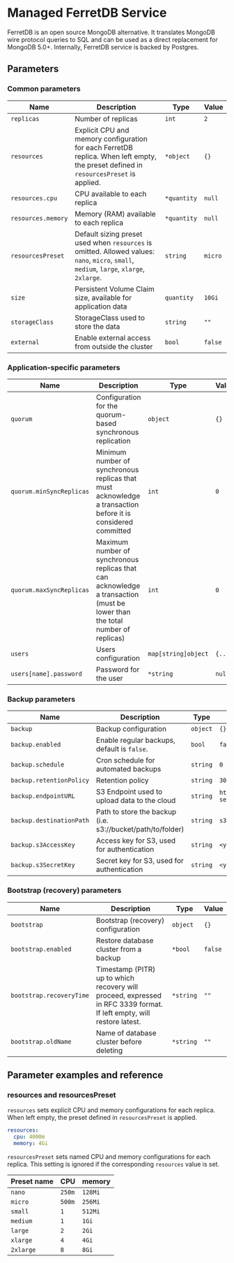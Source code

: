 # Managed FerretDB Service

FerretDB is an open source MongoDB alternative.
It translates MongoDB wire protocol queries to SQL and can be used as a direct replacement for MongoDB 5.0+.
Internally, FerretDB service is backed by Postgres.

## Parameters

### Common parameters

| Name               | Description                                                                                                                               | Type        | Value   |
| ------------------ | ----------------------------------------------------------------------------------------------------------------------------------------- | ----------- | ------- |
| `replicas`         | Number of replicas                                                                                                                        | `int`       | `2`     |
| `resources`        | Explicit CPU and memory configuration for each FerretDB replica. When left empty, the preset defined in `resourcesPreset` is applied.     | `*object`   | `{}`    |
| `resources.cpu`    | CPU available to each replica                                                                                                             | `*quantity` | `null`  |
| `resources.memory` | Memory (RAM) available to each replica                                                                                                    | `*quantity` | `null`  |
| `resourcesPreset`  | Default sizing preset used when `resources` is omitted. Allowed values: `nano`, `micro`, `small`, `medium`, `large`, `xlarge`, `2xlarge`. | `string`    | `micro` |
| `size`             | Persistent Volume Claim size, available for application data                                                                              | `quantity`  | `10Gi`  |
| `storageClass`     | StorageClass used to store the data                                                                                                       | `string`    | `""`    |
| `external`         | Enable external access from outside the cluster                                                                                           | `bool`      | `false` |


### Application-specific parameters

| Name                     | Description                                                                                                                 | Type                | Value   |
| ------------------------ | --------------------------------------------------------------------------------------------------------------------------- | ------------------- | ------- |
| `quorum`                 | Configuration for the quorum-based synchronous replication                                                                  | `object`            | `{}`    |
| `quorum.minSyncReplicas` | Minimum number of synchronous replicas that must acknowledge a transaction before it is considered committed                | `int`               | `0`     |
| `quorum.maxSyncReplicas` | Maximum number of synchronous replicas that can acknowledge a transaction (must be lower than the total number of replicas) | `int`               | `0`     |
| `users`                  | Users configuration                                                                                                         | `map[string]object` | `{...}` |
| `users[name].password`   | Password for the user                                                                                                       | `*string`           | `null`  |


### Backup parameters

| Name                     | Description                                                | Type     | Value                               |
| ------------------------ | ---------------------------------------------------------- | -------- | ----------------------------------- |
| `backup`                 | Backup configuration                                       | `object` | `{}`                                |
| `backup.enabled`         | Enable regular backups, default is `false`.                | `bool`   | `false`                             |
| `backup.schedule`        | Cron schedule for automated backups                        | `string` | `0 2 * * * *`                       |
| `backup.retentionPolicy` | Retention policy                                           | `string` | `30d`                               |
| `backup.endpointURL`     | S3 Endpoint used to upload data to the cloud               | `string` | `http://minio-gateway-service:9000` |
| `backup.destinationPath` | Path to store the backup (i.e. s3://bucket/path/to/folder) | `string` | `s3://bucket/path/to/folder/`       |
| `backup.s3AccessKey`     | Access key for S3, used for authentication                 | `string` | `<your-access-key>`                 |
| `backup.s3SecretKey`     | Secret key for S3, used for authentication                 | `string` | `<your-secret-key>`                 |


### Bootstrap (recovery) parameters

| Name                     | Description                                                                                                           | Type      | Value   |
| ------------------------ | --------------------------------------------------------------------------------------------------------------------- | --------- | ------- |
| `bootstrap`              | Bootstrap (recovery) configuration                                                                                    | `object`  | `{}`    |
| `bootstrap.enabled`      | Restore database cluster from a backup                                                                                | `*bool`   | `false` |
| `bootstrap.recoveryTime` | Timestamp (PITR) up to which recovery will proceed, expressed in RFC 3339 format. If left empty, will restore latest. | `*string` | `""`    |
| `bootstrap.oldName`      | Name of database cluster before deleting                                                                              | `*string` | `""`    |


## Parameter examples and reference

### resources and resourcesPreset

`resources` sets explicit CPU and memory configurations for each replica.
When left empty, the preset defined in `resourcesPreset` is applied.

```yaml
resources:
  cpu: 4000m
  memory: 4Gi
```

`resourcesPreset` sets named CPU and memory configurations for each replica.
This setting is ignored if the corresponding `resources` value is set.

| Preset name | CPU    | memory  |
|-------------|--------|---------|
| `nano`      | `250m` | `128Mi` |
| `micro`     | `500m` | `256Mi` |
| `small`     | `1`    | `512Mi` |
| `medium`    | `1`    | `1Gi`   |
| `large`     | `2`    | `2Gi`   |
| `xlarge`    | `4`    | `4Gi`   |
| `2xlarge`   | `8`    | `8Gi`   |
